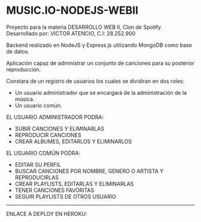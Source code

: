 # MUSIC.IO-NODEJS-WEBII

Proyecto para la materia DESARROLLO WEB II, Clon de Spotify. Desarrollado por: VICTOR ATENCIO, C.I: 28.252.900

Backend realizado en NodeJS y Express.js utilizando MongoDB como base de datos.

Aplicación capaz de administrar un conjunto de canciones para su posterior reproducción.


Constara de un registro de usuarios los cuales se dividiran en dos roles:
* Un usuario administrador que se encargará de la administración de la música.
* Un usuario común.

EL USUARIO ADMINISTRADOR PODRA:
* SUBIR CANCIONES Y ELIMINARLAS
* REPRODUCIR CANCIONES
* CREAR ALBUMES, EDITARLOS Y ELIMINARLOS

EL USUARIO COMÚN PODRA:
* EDITAR SU PERFIL
* BUSCAR CANCIONES POR NOMBRE, GENERO O ARTISTA Y REPRODUCIRLAS
* CREAR PLAYLISTS, EDITARLAS Y ELIMINARLAS
* TENER CANCIONES FAVORITAS
* SEGUIR PLAYLISTS DE OTROS USUARIO
--------------------------------------------------------------------------------------------------------------------------------------------------------------------------------
ENLACE A DEPLOY EN HEROKU:
